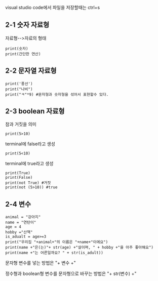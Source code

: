 visual studio code에서 파일을 저장할때는 ctrl+s
## 2-1 숫자 자료형
자료형-->자료의 형태

    print(숫자)
    print(간단한 연산)
## 2-2 문자열 자료형
    print('풍선')
    print("나비")
    print("ㅋ"*9) #문자형과 숫자형을 섞어서 표현할수 있다.
## 2-3 boolean 자료형
참과 거짓을 의미

    print(5>10)
terminal에 false라고 생성

    print(5<10)
terminal에 true라고 생성

    print(True)
    print(False)
    print(not True) #거짓
    print(not (5>10)) #true
## 2-4 변수
    animal = "강아지"
    name = "연탄이"
    age = 4
    hobby ="산책"
    is_adualt = age>=3
    print("우리집 "+animal+"의 이름은 "+name+"이에요")
    print(name +"은(는)"+ str(age) +"살이며, " + hobby +"을 아주 좋아해요")
    print(name +"는 어른일까요? " + str(is_adult))

문자형 변수를 넣는 방법은 "+ 변수 +"

정수형과 boolean형 변수를 문자형으로 바꾸는 방법은 "+ str(변수) +"
    
